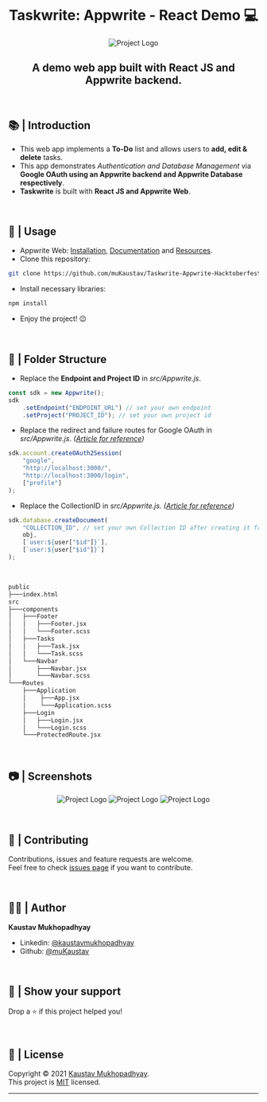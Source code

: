<h1 align="center">Taskwrite: Appwrite - React Demo 💻</h1>
<p align = center>
    <img alt="Project Logo" src="https://raw.githubusercontent.com/muKaustav/Taskwrite-Appwrite-Hacktoberfest-2021/main/assets/thumbnail_taskwritepsd.jpg" target="_blank" />
</p>
<h2 align='center'>A demo web app built with React JS and Appwrite backend.</h2><br/>

## 📚 | Introduction

- This web app implements a **To-Do** list and allows users to **add, edit & delete** tasks.
- This app demonstrates <i>Authentication and Database Management</i> via <b>Google OAuth using an Appwrite backend and Appwrite Database respectively</b>.
- **Taskwrite** is built with <b>React JS and Appwrite Web</b>.<br>

<br/>

## 🚀 | Usage

- Appwrite Web: <a target='_blank' href='https://appwrite.io/'>Installation</a>, <a target='_blank' href='https://appwrite.io/docs'>Documentation</a> and <a target='_blank' href='https://30days.appwrite.io/'>Resources</a>.
- Clone this repository:<br>

```sh
git clone https://github.com/muKaustav/Taskwrite-Appwrite-Hacktoberfest-2021.git
```

- Install necessary libraries:<br>

```sh
npm install
```

- Enjoy the project! 😉

<br/>

## 📁 | Folder Structure

- Replace the <b>Endpoint and Project ID</b> in <i>src/Appwrite.js</i>.

```js
const sdk = new Appwrite();
sdk
	.setEndpoint("ENDPOINT_URL") // set your own endpoint
	.setProject("PROJECT_ID"); // set your own project id
```

- Replace the redirect and failure routes for Google OAuth in <i>src/Appwrite.js</i>. <i>(<a target='_blank' href='https://dev.to/appwrite/30daysofappwrite-oauth-providers-3jf6'>Article for reference</a>)</i>

```js
sdk.account.createOAuth2Session(
	"google",
	"http://localhost:3000/",
	"http://localhost:3000/login",
	["profile"]
);
```

- Replace the CollectionID in <i>src/Appwrite.js</i>. <i>(<a target='_blank' href='https://dev.to/appwrite/30daysofappwrite-oauth-providers-3jf6'>Article for reference</a>)</i>

```js
sdk.database.createDocument(
	"COLLECTION_ID", // set your own Collection ID after creating it from the Appwrite console
	obj,
	[`user:${user["$id"]}`],
	[`user:${user["$id"]}`]
);
```

<br>

```sh
public
├───index.html
src
├───components
│   ├───Footer
│   │   ├───Footer.jsx
│   │   └───Footer.scss
│   ├───Tasks
│   │   ├───Task.jsx
│   │   └───Task.scss
│   └───Navbar
│       ├───Navbar.jsx
│       └───Navbar.scss
└───Routes
    ├───Application
    │    ├───App.jsx
    │    └───Application.scss
    ├───Login
    │   ├───Login.jsx
    │   └───Login.scss
    └───ProtectedRoute.jsx
```

<br/>

## 📷 | Screenshots

<p align = center>
    <img alt="Project Logo" src="https://raw.githubusercontent.com/muKaustav/Taskwrite-Appwrite-Hacktoberfest-2021/main/assets/googlelogin.png" target="_blank" />
    <img alt="Project Logo" src="https://raw.githubusercontent.com/muKaustav/Taskwrite-Appwrite-Hacktoberfest-2021/main/assets/home.png" target="_blank" />
    <img alt="Project Logo" src="https://raw.githubusercontent.com/muKaustav/Taskwrite-Appwrite-Hacktoberfest-2021/main/assets/editDeleteTask.png" target="_blank" />
</p>

<br/>

## 🍻 | Contributing

Contributions, issues and feature requests are welcome.<br>
Feel free to check [issues page](https://github.com/muKaustav/Taskwrite-Appwrite-Hacktoberfest-2021/issues) if you want to contribute.

<br/>

## 🧑🏽 | Author

**Kaustav Mukhopadhyay**

- Linkedin: [@kaustavmukhopadhyay](https://www.linkedin.com/in/kaustavmukhopadhyay/)
- Github: [@muKaustav](https://github.com/muKaustav)

<br/>

## 🙌 | Show your support

Drop a ⭐️ if this project helped you!

<br/>

## 📝 | License

Copyright © 2021 [Kaustav Mukhopadhyay](https://github.com/muKaustav).<br />
This project is [MIT](./LICENSE) licensed.

---
